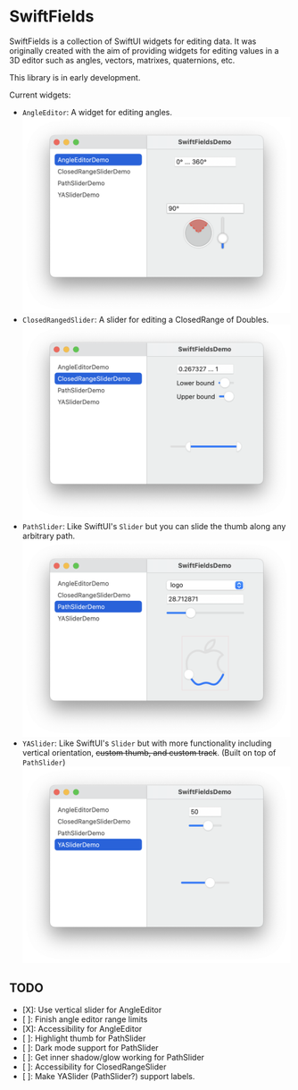 # SwiftFields

SwiftFields is a collection of SwiftUI widgets for editing data. It was originally created with the aim of providing widgets for editing values in a 3D editor such as angles, vectors, matrixes, quaternions, etc.

This library is in early development.

Current widgets:

- ``AngleEditor``: A widget for editing angles. ![Screenshot of AngleEditor](Documentation/AngleEditorDemo.png)
- ``ClosedRangedSlider``: A slider for editing a ClosedRange of Doubles. ![Screenshot of ClosedRangeSlider](Documentation/ClosedRangeSliderDemo.png)
- ``PathSlider``: Like SwiftUI's `Slider` but you can slide the thumb along any arbitrary path. ![Screenshot of PathSlider](Documentation/PathSliderDemo.png)
- ``YASlider``: Like SwiftUI's `Slider` but with more functionality including vertical orientation, ~~custom thumb, and custom track~~. (Built on top of ``PathSlider``) ![Screenshot of YASlider](Documentation/YASliderDemo.png)

## TODO

- [X]: Use vertical slider for AngleEditor
- [ ]: Finish angle editor range limits
- [X]: Accessibility for AngleEditor
- [ ]: Highlight thumb for PathSlider
- [ ]: Dark mode support for PathSlider
- [ ]: Get inner shadow/glow working for PathSlider
- [ ]: Accessibility for ClosedRangeSlider
- [ ]: Make YASlider (PathSlider?) support labels.
